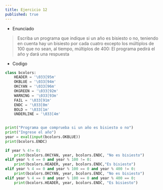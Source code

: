 ```yaml
---
title: Ejercicio 12
published: true
---
```


- Enunciado
> Escriba un programa que indique si un año es bisiesto o no, teniendo en cuenta hay un bisiesto por cada cuatro excepto los múltiplos de 100 que no sean, al tiempo, múltiplos de 400:
> El programa pedirá el año y dará una respuesta

- Codigo


```python
class bcolors:
    HEADER = '\033[95m'
    OKBLUE = '\033[94m'
    OKCYAN = '\033[96m'
    OKGREEN = '\033[92m'
    WARNING = '\033[93m'
    FAIL = '\033[91m'
    ENDC = '\033[0m'
    BOLD = '\033[1m'
    UNDERLINE = '\033[4m'
    

print("Programa que comprueba si un año es bisiesto o no")
print("Ingrese el año")
year = eval(input(bcolors.OKBLUE))
print(bcolors.ENDC)

if year % 4!= 0: 
    print(bcolors.OKCYAN, year, bcolors.ENDC, "No es bisiesto")
elif year % 4 == 0 and year % 100 != 0:
    print(bcolors.HEADER, year, bcolors.ENDC,"Es bisiesto")
elif year % 4 == 0 and year % 100 == 0 and year % 400 != 0: 
	print(bcolors.OKCYAN, year, bcolors.ENDC, "No es bisiesto")
elif year % 4 == 0 and year % 100 == 0 and year % 400 == 0: 
	print(bcolors.HEADER, year, bcolors.ENDC, "Es bisiesto")
```